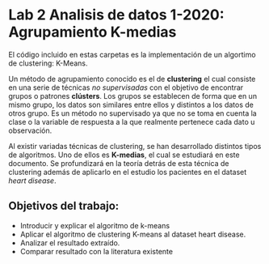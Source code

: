 # Lab 2 Analisis de datos 1-2020: Agrupamiento K-medias


El código incluido en estas carpetas es la implementación de un algortimo de clustering: K-Means.

Un método de agrupamiento conocido es el de **clustering** el cual consiste en una serie de técnicas *no supervisadas* con el objetivo de encontrar grupos o patrones **clústers**. Los grupos se establecen de forma que en un mismo grupo, los datos son similares entre ellos y distintos a los datos de otros grupo. Es un método no supervisado ya que no se toma en cuenta la clase o la variable de respuesta a la que realmente pertenece cada dato u observación. 

Al existir variadas técnicas de clustering, se han desarrollado distintos tipos de algoritmos. Uno de ellos es **K-medias**, el cual se estudiará en este documento. Se profundizará en la teoría detrás de esta técnica de clustering además de aplicarlo en el estudio los pacientes en el dataset *heart disease*. 

## Objetivos del trabajo:

- Introducir y explicar el algoritmo de k-means
- Aplicar el algoritmo de clustering K-means al dataset heart disease.
- Analizar el resultado extraído.
- Comparar resultado con la literatura existente
